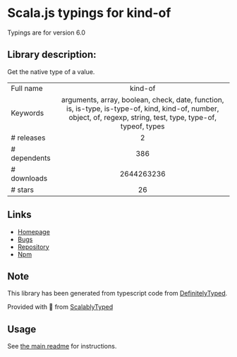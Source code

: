 
# Scala.js typings for kind-of

Typings are for version 6.0

## Library description:
Get the native type of a value.

|                    |                 |
| ------------------ | :-------------: |
| Full name          | kind-of |
| Keywords           | arguments, array, boolean, check, date, function, is, is-type, is-type-of, kind, kind-of, number, object, of, regexp, string, test, type, type-of, typeof, types |
| # releases         | 2 |
| # dependents       | 386 |
| # downloads        | 2644263236 |
| # stars            | 26 |

## Links
- [Homepage](https://github.com/jonschlinkert/kind-of)
- [Bugs](https://github.com/jonschlinkert/kind-of/issues)
- [Repository](https://github.com/jonschlinkert/kind-of)
- [Npm](https://www.npmjs.com/package/kind-of)
    


## Note
This library has been generated from typescript code from [DefinitelyTyped](https://definitelytyped.org).

Provided with :purple_heart: from [ScalablyTyped](https://github.com/oyvindberg/ScalablyTyped)

## Usage
See [the main readme](../../readme.md) for instructions.


